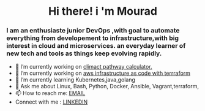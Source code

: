 # <h1 style="text-align: center;">Hi there! i 'm Mourad </h1>
### I am an enthusiaste junior DevOps ,with goal to automate everything from developement to infrastructure,with big interest in cloud and microservices. an everyday learner of new tech and tools as things  keep evolving rapidly.

<!--
**mouradlakhtibi/mouradlakhtibi** is a ✨ _special_ ✨ repository because its `README.md` (this file) appears on your GitHub profile.

Here are some ideas to get you started:
-->
- 🔭 I’m currently working on [climact pathway calculator.](https://bitbucket.org/climact/workspace/projects/XCALC)
- 🔭 I’m currently working on [aws infrastructure as code with terrraform](https://github.com/mouradlakhtibi/aws-projects)
- 🌱 I’m currently learning Kubernetes,java,golang
- 💬 Ask me about  Linux, Bash, Python, Docker, Ansible, Vagrant,terraform,
- 📫 How to reach me: [EMAIL](spacetheplace@hotmail.com)
- Connect with me :  [LINKEDIN](linkedin.com/in/mourad-lakhtibi-devops)
<!--
- Languages and Tools:
 <img align=" left" width="22px" src="https://cdn.jsdelivr.net/npm/simple-icons@3.13.0/icons/ansible.svg"/>
-->
          
